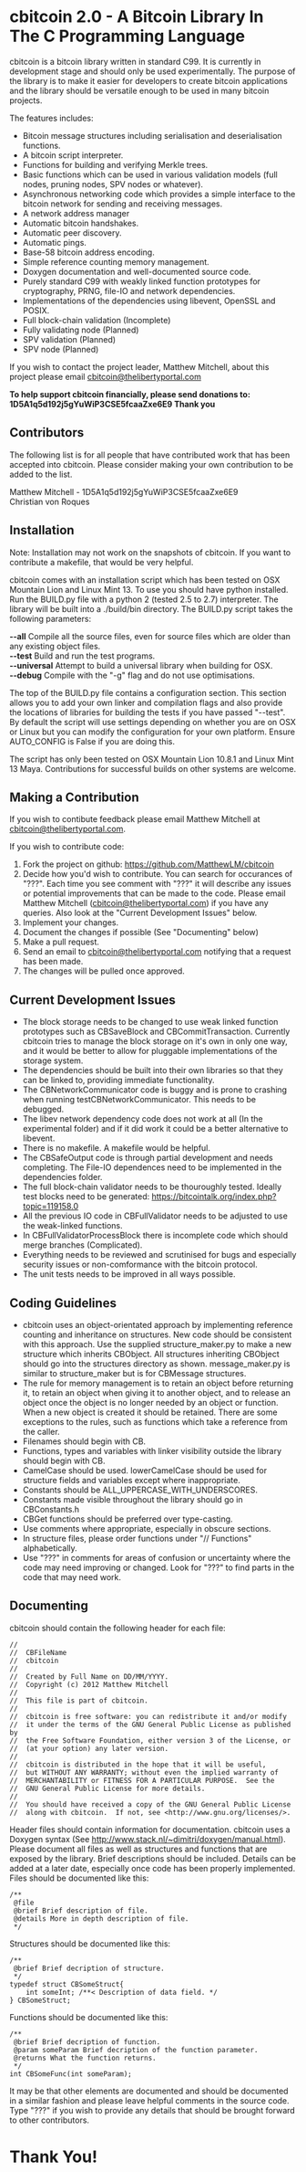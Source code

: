 cbitcoin 2.0 - A Bitcoin Library In The C Programming Language
==========================================================

cbitcoin is a bitcoin library written in standard C99. It is currently in development stage and should only be used experimentally. The purpose of the library is to make it easier for developers to create bitcoin applications and the library should be versatile enough to be used in many bitcoin projects. 

The features includes:

* Bitcoin message structures including serialisation and deserialisation functions.
* A bitcoin script interpreter.
* Functions for building and verifying Merkle trees.
* Basic functions which can be used in various validation models (full nodes, pruning nodes, SPV nodes or whatever).
* Asynchronous networking code which provides a simple interface to the bitcoin network for sending and receiving messages.
* A network address manager
* Automatic bitcoin handshakes.
* Automatic peer discovery.
* Automatic pings.
* Base-58 bitcoin address encoding.
* Simple reference counting memory management.
* Doxygen documentation and well-documented source code.
* Purely standard C99 with weakly linked function prototypes for cryptography, PRNG, file-IO and network dependencies.
* Implementations of the dependencies using libevent, OpenSSL and POSIX.
* Full block-chain validation (Incomplete)
* Fully validating node (Planned)
* SPV validation (Planned)
* SPV node (Planned)

If you wish to contact the project leader, Matthew Mitchell, about this project please email cbitcoin@thelibertyportal.com

**To help support cbitcoin financially, please send donations to: 1D5A1q5d192j5gYuWiP3CSE5fcaaZxe6E9 Thank you**

Contributors
------------

The following list is for all people that have contributed work that has been accepted into cbitcoin. Please consider making your own contribution to be added to the list.

Matthew Mitchell - 1D5A1q5d192j5gYuWiP3CSE5fcaaZxe6E9  
Christian von Roques

Installation
------------

Note: Installation may not work on the snapshots of cbitcoin. If you want to contribute a makefile, that would be very helpful.

cbitcoin comes with an installation script which has been tested on OSX Mountain Lion and Linux Mint 13. To use you should have python installed. Run the BUILD.py file with a python 2 (tested 2.5 to 2.7) interpreter. The library will be built into a ./build/bin directory. The BUILD.py script takes the following parameters:

**--all** Compile all the source files, even for source files which are older than any existing object files.  
**--test** Build and run the test programs.  
**--universal** Attempt to build a universal library when building for OSX.  
**--debug** Compile with the "-g" flag and do not use optimisations.  

The top of the BUILD.py file contains a configuration section. This section allows you to add your own linker and compilation flags and also provide the locations of libraries for building the tests if you have passed "--test". By default the script will use settings depending on whether you are on OSX or Linux but you can modify the configuration for your own platform. Ensure AUTO_CONFIG is False if you are doing this.

The script has only been tested on OSX Mountain Lion 10.8.1 and Linux Mint 13 Maya. Contributions for successful builds on other systems are welcome.

Making a Contribution
---------------------

If you wish to contibute feedback please email Matthew Mitchell at cbitcoin@thelibertyportal.com.

If you wish to contribute code:

1. Fork the project on github: https://github.com/MatthewLM/cbitcoin
2. Decide how you'd wish to contribute. You can search for occurances of "???". Each time you see comment with "???" it will describe any issues or potential improvements that can be made to the code. Please email Matthew Mitchell (cbitcoin@thelibertyportal.com) if you have any queries. Also look at the "Current Development Issues" below.
3. Implement your changes.
4. Document the changes if possible (See "Documenting" below)
5. Make a pull request.
6. Send an email to cbitcoin@thelibertyportal.com notifying that a request has been made.
7. The changes will be pulled once approved.

Current Development Issues
--------------------------

* The block storage needs to be changed to use weak linked function prototypes such as CBSaveBlock and CBCommitTransaction. Currently cbitcoin tries to manage the block storage on it's own in only one way, and it would be better to allow for pluggable implementations of the storage system.
* The dependencies should be built into their own libraries so that they can be linked to, providing immediate functionality.
* The CBNetworkCommunicator code is buggy and is prone to crashing when running testCBNetworkCommunicator. This needs to be debugged.
* The libev network dependency code does not work at all (In the experimental folder) and if it did work it could be a better alternative to libevent.
* There is no makefile. A makefile would be helpful.
* The CBSafeOutput code is through partial development and needs completing. The File-IO dependences need to be implemented in the dependencies folder.
* The full block-chain validator needs to be thouroughly tested. Ideally test blocks need to be generated: https://bitcointalk.org/index.php?topic=119158.0
* All the previous IO code in CBFullValidator needs to be adjusted to use the weak-linked functions.
* In CBFullValidatorProcessBlock there is incomplete code which should merge branches (Complicated).
* Everything needs to be reviewed and scrutinised for bugs and especially security issues or non-comformance with the bitcoin protocol.
* The unit tests needs to be improved in all ways possible.

Coding Guidelines
-----------------

* cbitcoin uses an object-orientated approach by implementing reference counting and inheritance on structures. New code should be consistent with this approach. Use the supplied structure_maker.py to make a new structure which inherits CBObject. All structures inheriting CBObject should go into the structures directory as shown. message_maker.py is similar to structure_maker but is for CBMessage structures.
* The rule for memory management is to retain an object before returning it, to retain an object when giving it to another object, and to release an object once the object is no longer needed by an object or function. When a new object is created it should be retained. There are some exceptions to the rules, such as functions which take a reference from the caller.
* Filenames should begin with CB.
* Functions, types and variables with linker visibility outside the library should begin with CB.
* CamelCase should be used. lowerCamelCase should be used for structure fields and variables except where inappropriate.
* Constants should be ALL_UPPERCASE_WITH_UNDERSCORES.
* Constants made visible throughout the library should go in CBConstants.h
* CBGet functions should be preferred over type-casting.
* Use comments where appropriate, especially in obscure sections.
* In structure files, please order functions under "//  Functions" alphabetically.
* Use "???" in comments for areas of confusion or uncertainty where the code may need improving or changed. Look for "???" to find parts in the code that may need work.

Documenting
-----------

cbitcoin should contain the following header for each file:

	//
	//  CBFileName
	//  cbitcoin
	//
	//  Created by Full Name on DD/MM/YYYY.
	//  Copyright (c) 2012 Matthew Mitchell
	//
	//  This file is part of cbitcoin.
	//
	//  cbitcoin is free software: you can redistribute it and/or modify
	//  it under the terms of the GNU General Public License as published by
	//  the Free Software Foundation, either version 3 of the License, or
	//  (at your option) any later version.
	//  
	//  cbitcoin is distributed in the hope that it will be useful,
	//  but WITHOUT ANY WARRANTY; without even the implied warranty of
	//  MERCHANTABILITY or FITNESS FOR A PARTICULAR PURPOSE.  See the
	//  GNU General Public License for more details.
	//
	//  You should have received a copy of the GNU General Public License
	//  along with cbitcoin.  If not, see <http://www.gnu.org/licenses/>.

Header files should contain information for documentation. cbitcoin uses a Doxygen syntax (See http://www.stack.nl/~dimitri/doxygen/manual.html). Please document all files as well as structures and functions that are exposed by the library. Brief descriptions should be included. Details can be added at a later date, especially once code has been properly implemented. Files should be documented like this:

	/**
	 @file
	 @brief Brief description of file.
	 @details More in depth description of file.
	 */

Structures should be documented like this:

	/**
	 @brief Brief decription of structure.
	 */
	typedef struct CBSomeStruct{
		int someInt; /**< Description of data field. */
	} CBSomeStruct;

Functions should be documented like this:

	/**
	 @brief Brief decription of function.
	 @param someParam Brief decription of the function parameter.
	 @returns What the function returns.
	 */
	int CBSomeFunc(int someParam);
 
It may be that other elements are documented and should be documented in a similar fashion and please leave helpful comments in the source code. Type "???" if you wish to provide any details that should be brought forward to other contributors.

Thank You!
==========
